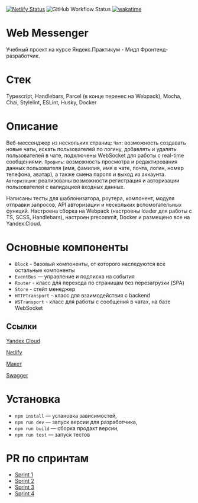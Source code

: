 [![Netlify Status](https://api.netlify.com/api/v1/badges/adfc17c8-641b-4791-97ce-22e87cb8948c/deploy-status)](https://app.netlify.com/sites/candid-malabi-7e182e/deploys) ![GitHub Workflow Status](https://img.shields.io/github/actions/workflow/status/NikolayDimitriev/middle.messenger.praktikum.yandex/tests.yml)
[![wakatime](https://wakatime.com/badge/user/9bed01ec-3bba-49db-8995-9dd0f8f8466a/project/aa4b2c95-3c9d-4585-b929-f9f0fce7fb4b.svg)](https://wakatime.com/badge/user/9bed01ec-3bba-49db-8995-9dd0f8f8466a/project/aa4b2c95-3c9d-4585-b929-f9f0fce7fb4b)

# Web Messenger

Учебный проект на курсе Яндекс.Практикум - Мидл Фронтенд-разработчик. 

# Стек

Typescript, Handlebars, Parcel (в конце перенес на Webpack), Mocha, Chai, Stylelint, ESLint, Husky, Docker

# Описание

Веб-мессенджер из нескольких страниц: 
`Чат`: возможность создавать новые чаты, искать пользователей по логину, добавлять и удалять пользователей в чате, подключены WebSocket для работы с real-time сообщениями. 
`Профиль`: возможность просмотра и редактирования данных пользователя (имя, фамилия, имя в чате, почта, логин, номер телефона, аватар), а также смена пароля и выход из аккаунта. 
`Авторизация`: реализованы возможности регистрация и авторизации пользователей с валидацией входных данных.

Написаны тесты для шаблонизатора, роутера, компонент, модуля отправки запросов, API авторизации и нескольких вспомогательных функций. Настроена сборка на Webpack (настроены loader для работы с TS, SCSS, Handlebars), настроен precommit, Docker и размещено все на Yandex.Cloud.

# Основные компоненты

- `Block` - базовый компоненты, от которого наследуются все остальные компоненты
- `EventBus` — управление и подписка на события
- `Router` - класс для перехода по страницам без перезагрузки (SPA)
- `Store` - стейт менеджер
- `HTTPTransport` - класс для взаимодействия с backend
- `WSTransport` - класс для работы с сообщения в чатах, на базе WebSocket

## Ссылки

[Yandex Cloud](https://bban7tnhaqvt8i1mlncn.containers.yandexcloud.net/)

[Netlify](https://candid-malabi-7e182e.netlify.app/)

[Макет](https://www.figma.com/file/jF5fFFzgGOxQeB4CmKWTiE/Chat_external_link?node-id=0%3A1)

[Swagger](https://ya-praktikum.tech/api/v2/swagger/#/)

# Установка

- `npm install` — установка зависимостей,
- `npm run dev` — запуск версии для разработчика,
- `npm run build` — сборка продакт версии,
- `npm run test` — запуск тестов

# PR по спринтам

- [Sprint 1](https://github.com/NikolayDimitriev/middle.messenger.praktikum.yandex/pull/2)
- [Sprint 2](https://github.com/NikolayDimitriev/middle.messenger.praktikum.yandex/pull/3)
- [Sprint 3](https://github.com/NikolayDimitriev/middle.messenger.praktikum.yandex/pull/4)
- [Sprint 4](https://github.com/NikolayDimitriev/middle.messenger.praktikum.yandex/pull/5)

